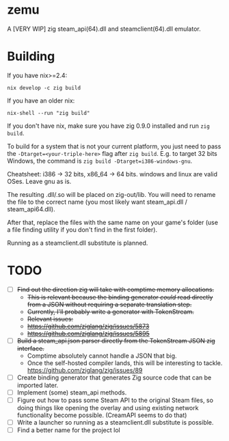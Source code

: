 # zemu

A [VERY WIP] zig steam_api(64).dll and steamclient(64).dll emulator.

# Building

If you have nix>=2.4:

`nix develop -c zig build`

If you have an older nix:

`nix-shell --run "zig build"`

If you don't have nix, make sure you have zig 0.9.0 installed and run `zig build`.

To build for a system that is not your current platform, you just need to pass the `-Dtarget=<your-triple-here>` flag after `zig build`. E.g. to target 32 bits Windows, the command is `zig build -Dtarget=i386-windows-gnu`.

Cheatsheet: i386 -> 32 bits, x86_64 -> 64 bits. windows and linux are valid OSes. Leave gnu as is.

The resulting .dll/.so will be placed on zig-out/lib. You will need to rename the file to the correct name (you most likely want steam_api.dll / steam_api64.dll).

After that, replace the files with the same name on your game's folder (use a file finding utility if you don't find in the first folder).

Running as a steamclient.dll substitute is planned.

# TODO

- [ ] ~~Find out the direction zig will take with comptime memory allocations.~~
  - ~~This is relevant because the binding generator *could* read directly from a JSON without requiring a separate translation step.~~
  - ~~Currently, I'll probably write a generator with TokenStream.~~
  - ~~Relevant issues:~~
  - ~~https://github.com/ziglang/zig/issues/5873~~
  - ~~https://github.com/ziglang/zig/issues/5895~~
- [ ] ~~Build a steam_api.json parser directly from the TokenStream JSON zig interface.~~
  - Comptime absolutely cannot handle a JSON that big.
  - Once the self-hosted compiler lands, this will be interesting to tackle. https://github.com/ziglang/zig/issues/89
- [ ] Create binding generator that generates Zig source code that can be imported later.
- [ ] Implement (some) steam_api methods.
- [ ] Figure out how to pass some Steam API to the original Steam files, so doing things like opening the overlay and using existing network functionality become possible. (CreamAPI seems to do that)
- [ ] Write a launcher so running as a steamclient.dll substitute is possible.
- [ ] Find a better name for the project lol
